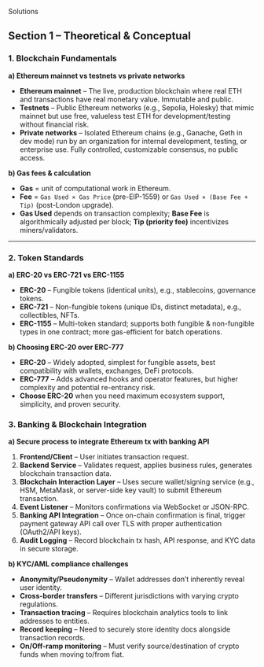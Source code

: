 

Solutions 
## **Section 1 – Theoretical & Conceptual**

### **1. Blockchain Fundamentals**

**a) Ethereum mainnet vs testnets vs private networks**

* **Ethereum mainnet** – The live, production blockchain where real ETH and transactions have real monetary value. Immutable and public.
* **Testnets** – Public Ethereum networks (e.g., Sepolia, Holesky) that mimic mainnet but use free, valueless test ETH for development/testing without financial risk.
* **Private networks** – Isolated Ethereum chains (e.g., Ganache, Geth in dev mode) run by an organization for internal development, testing, or enterprise use. Fully controlled, customizable consensus, no public access.

**b) Gas fees & calculation**

* **Gas** = unit of computational work in Ethereum.
* **Fee** = `Gas Used × Gas Price` (pre-EIP-1559) or `Gas Used × (Base Fee + Tip)` (post-London upgrade).
* **Gas Used** depends on transaction complexity; **Base Fee** is algorithmically adjusted per block; **Tip (priority fee)** incentivizes miners/validators.

---

### **2. Token Standards**

**a) ERC-20 vs ERC-721 vs ERC-1155**

* **ERC-20** – Fungible tokens (identical units), e.g., stablecoins, governance tokens.
* **ERC-721** – Non-fungible tokens (unique IDs, distinct metadata), e.g., collectibles, NFTs.
* **ERC-1155** – Multi-token standard; supports both fungible & non-fungible types in one contract; more gas-efficient for batch operations.

**b) Choosing ERC-20 over ERC-777**

* **ERC-20** – Widely adopted, simplest for fungible assets, best compatibility with wallets, exchanges, DeFi protocols.
* **ERC-777** – Adds advanced hooks and operator features, but higher complexity and potential re-entrancy risk.
* **Choose ERC-20** when you need maximum ecosystem support, simplicity, and proven security.



### **3. Banking & Blockchain Integration**

**a) Secure process to integrate Ethereum tx with banking API**

1. **Frontend/Client** – User initiates transaction request.
2. **Backend Service** – Validates request, applies business rules, generates blockchain transaction data.
3. **Blockchain Interaction Layer** – Uses secure wallet/signing service (e.g., HSM, MetaMask, or server-side key vault) to submit Ethereum transaction.
4. **Event Listener** – Monitors confirmations via WebSocket or JSON-RPC.
5. **Banking API Integration** – Once on-chain confirmation is final, trigger payment gateway API call over TLS with proper authentication (OAuth2/API keys).
6. **Audit Logging** – Record blockchain tx hash, API response, and KYC data in secure storage.

**b) KYC/AML compliance challenges**

* **Anonymity/Pseudonymity** – Wallet addresses don’t inherently reveal user identity.
* **Cross-border transfers** – Different jurisdictions with varying crypto regulations.
* **Transaction tracing** – Requires blockchain analytics tools to link addresses to entities.
* **Record keeping** – Need to securely store identity docs alongside transaction records.
* **On/Off-ramp monitoring** – Must verify source/destination of crypto funds when moving to/from fiat.


